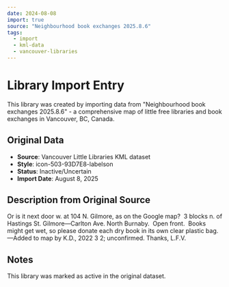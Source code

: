 ```yaml
---
date: 2024-08-08
import: true
source: "Neighbourhood book exchanges 2025.8.6"
tags:
  - import
  - kml-data
  - vancouver-libraries
---
```


# Library Import Entry

This library was created by importing data from "Neighbourhood book exchanges 2025.8.6" - a comprehensive map of little free libraries and book exchanges in Vancouver, BC, Canada.

## Original Data

- **Source**: Vancouver Little Libraries KML dataset
- **Style**: icon-503-93D7E8-labelson
- **Status**: Inactive/Uncertain
- **Import Date**: August 8, 2025

## Description from Original Source

Or is it next door w. at 104 N. Gilmore, as on the Google map?  3 blocks n. of Hastings St.
Gilmore—Carlton Ave.
North Burnaby.  Open front.  
Books might get wet, so please donate each dry book in its own clear plastic bag.
—Added to map by K.D., 2022 3 2; unconfirmed. Thanks, L.F.V.  



## Notes

This library was marked as active in the original dataset.
